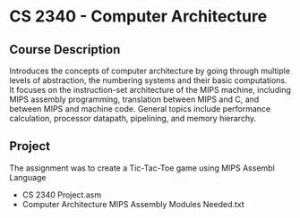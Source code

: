 # CS 2340 - Computer Architecture

## Course Description  
Introduces the concepts of computer architecture by going through multiple levels of abstraction, the numbering systems and their basic computations. It focuses on the instruction-set architecture of the MIPS machine, including MIPS assembly programming, translation between MIPS and C, and between MIPS and machine code. General topics include performance calculation, processor datapath, pipelining, and memory hierarchy.

## Project
The assignment was to create a Tic-Tac-Toe game using MIPS Assembl Language

- CS 2340 Project.asm
- Computer Architecture MIPS Assembly Modules Needed.txt

